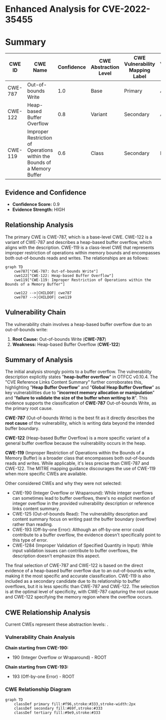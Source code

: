 # Enhanced Analysis for CVE-2022-35455

# Summary
| CWE ID  | CWE Name | Confidence | CWE Abstraction Level | CWE Vulnerability Mapping Label | CWE-Vulnerability Mapping Notes |
|---|---|---|---|---|---|
| CWE-787 | Out-of-bounds Write | 1.0 | Base | Primary | Allowed |
| CWE-122 | Heap-based Buffer Overflow | 0.8 | Variant | Secondary | Allowed |
| CWE-119 | Improper Restriction of Operations within the Bounds of a Memory Buffer | 0.6 | Class | Secondary | Discouraged |

## Evidence and Confidence

*   **Confidence Score:** 0.9
*   **Evidence Strength:** HIGH

## Relationship Analysis
The primary CWE is CWE-787, which is a base-level CWE. CWE-122 is a variant of CWE-787 and describes a heap-based buffer overflow, which aligns with the description. CWE-119 is a class-level CWE that represents improper restriction of operations within memory bounds and encompasses both out-of-bounds reads and writes. The relationships are as follows:

```mermaid
graph TD
    cwe787["CWE-787: Out-of-bounds Write"]
    cwe122["CWE-122: Heap-based Buffer Overflow"]
    cwe119["CWE-119: Improper Restriction of Operations within the Bounds of a Memory Buffer"]

    cwe122 -->|CHILDOF| cwe787
    cwe787 -->|CHILDOF| cwe119
```

## Vulnerability Chain
The vulnerability chain involves a heap-based buffer overflow due to an out-of-bounds write:

1.  **Root Cause:** Out-of-bounds Write (**CWE-787**)
2.  **Weakness:** Heap-based Buffer Overflow (**CWE-122**)

## Summary of Analysis
The initial analysis strongly points to a buffer overflow. The vulnerability description explicitly states "**heap-buffer overflow**" in OTFCC v0.10.4. The "CVE Reference Links Content Summary" further corroborates this, highlighting "**Heap Buffer Overflow**" and "**Global Heap Buffer Overflow**" as key vulnerabilities due to "**incorrect memory allocation or manipulation**" and "**failure to validate the size of the buffer when writing to it**". This evidence supports the classification of **CWE-787** Out-of-bounds Write, as the primary root cause.

**CWE-787** (Out-of-bounds Write) is the best fit as it directly describes the **root cause** of the vulnerability, which is writing data beyond the intended buffer boundary.

**CWE-122** (Heap-based Buffer Overflow) is a more specific variant of a general buffer overflow because the vulnerability occurs in the heap.

**CWE-119** (Improper Restriction of Operations within the Bounds of a Memory Buffer) is a broader class that encompasses both out-of-bounds reads and writes. While applicable, it's less precise than CWE-787 and CWE-122. The MITRE mapping guidance discourages the use of CWE-119 when more specific CWEs are available.

Other considered CWEs and why they were not selected:

*   CWE-190 (Integer Overflow or Wraparound): While integer overflows can sometimes lead to buffer overflows, there's no explicit mention of integer overflow in the provided vulnerability description or reference links content summary.
*   CWE-125 (Out-of-bounds Read): The vulnerability description and content summary focus on writing past the buffer boundary (overflow) rather than reading.
*   CWE-193 (Off-by-one Error): Although an off-by-one error could contribute to a buffer overflow, the evidence doesn't specifically point to this type of error.
*   CWE-1284 (Improper Validation of Specified Quantity in Input): While input validation issues can contribute to buffer overflows, the description doesn't emphasize this aspect.

The final selection of CWE-787 and CWE-122 is based on the direct evidence of a heap-based buffer overflow due to an out-of-bounds write, making it the most specific and accurate classification. CWE-119 is also included as a secondary candidate due to its relationship to buffer overflows, but it is less specific than CWE-787 and CWE-122. The selection is at the optimal level of specificity, with CWE-787 capturing the root cause and CWE-122 specifying the memory region where the overflow occurs.


## CWE Relationship Analysis

Current CWEs represent these abstraction levels: .


### Vulnerability Chain Analysis

**Chain starting from CWE-190:**
- 190 (Integer Overflow or Wraparound) - ROOT


**Chain starting from CWE-193:**
- 193 (Off-by-one Error) - ROOT



### CWE Relationship Diagram

```mermaid
graph TD
    classDef primary fill:#f96,stroke:#333,stroke-width:2px
    classDef secondary fill:#69f,stroke:#333
    classDef tertiary fill:#9e9,stroke:#333
```
